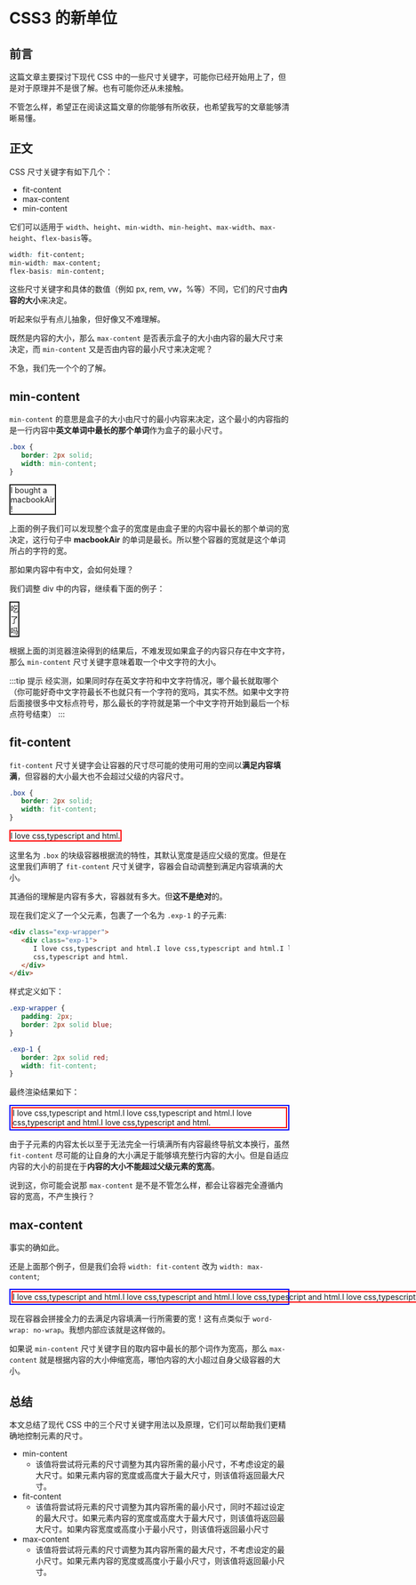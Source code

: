 # CSS3 的新单位

## 前言

这篇文章主要探讨下现代 CSS 中的一些尺寸关键字，可能你已经开始用上了，但是对于原理并不是很了解。也有可能你还从未接触。

不管怎么样，希望正在阅读这篇文章的你能够有所收获，也希望我写的文章能够清晰易懂。

## 正文

CSS 尺寸关键字有如下几个：

-  fit-content
-  max-content
-  min-content

它们可以适用于 `width`、`height`、`min-width`、`min-height`、`max-width`、`max-height`、`flex-basis`等。

```css
width: fit-content;
min-width: max-content;
flex-basis: min-content;
```

这些尺寸关键字和具体的数值（例如 px, rem, vw，%等）不同，它们的尺寸由**内容的大小**来决定。

听起来似乎有点儿抽象，但好像又不难理解。

既然是内容的大小，那么 `max-content` 是否表示盒子的大小由内容的最大尺寸来决定，而 `min-content` 又是否由内容的最小尺寸来决定呢？

不急，我们先一个个的了解。

## min-content

`min-content` 的意思是盒子的大小由尺寸的最小内容来决定，这个最小的内容指的是一行内容中**英文单词中最长的那个单词**作为盒子的最小尺寸。

```css
.box {
   border: 2px solid;
   width: min-content;
}
```

<div class="sze">I bought a macbookAir !</div>

<style>
    .sze {
        border: 2px solid;
        width: min-content;
    }
</style>

上面的例子我们可以发现整个盒子的宽度是由盒子里的内容中最长的那个单词的宽决定，这行句子中 **macbookAir** 的单词是最长。所以整个容器的宽就是这个单词所占的字符的宽。

那如果内容中有中文，会如何处理？

我们调整 div 中的内容，继续看下面的例子：

<div class="sze-2">吃了吗</div>

<style>
    .sze-2 {
        border: 2px solid;
        width: min-content;
    }
</style>

根据上面的浏览器渲染得到的结果后，不难发现如果盒子的内容只存在中文字符，那么 `min-content` 尺寸关键字意味着取一个中文字符的大小。

:::tip 提示
经实测，如果同时存在英文字符和中文字符情况，哪个最长就取哪个（你可能好奇中文字符最长不也就只有一个字符的宽吗，其实不然。如果中文字符后面接很多中文标点符号，那么最长的字符就是第一个中文字符开始到最后一个标点符号结束）
:::

## fit-content

`fit-content` 尺寸关键字会让容器的尺寸尽可能的使用可用的空间以**满足内容填满**，但容器的大小最大也不会超过父级的内容尺寸。

```css
.box {
   border: 2px solid;
   width: fit-content;
}
```

<div class="exp-1">I love css,typescript and html.</div>

<style>
    .exp-1 {
        border: 2px solid red;
        width: fit-content;
    }
</style>

这里名为 `.box` 的块级容器根据流的特性，其默认宽度是适应父级的宽度。但是在这里我们声明了 `fit-content` 尺寸关键字，容器会自动调整到满足内容填满的大小。

其通俗的理解是内容有多大，容器就有多大。但**这不是绝对**的。

现在我们定义了一个父元素，包裹了一个名为 `.exp-1` 的子元素:

```html
<div class="exp-wrapper">
   <div class="exp-1">
      I love css,typescript and html.I love css,typescript and html.I love
      css,typescript and html.
   </div>
</div>
```

样式定义如下：

```css
.exp-wrapper {
   padding: 2px;
   border: 2px solid blue;
}

.exp-1 {
   border: 2px solid red;
   width: fit-content;
}
```

最终渲染结果如下：

<div class="exp-wrapper">
    <div class="exp-1">I love css,typescript and html.I love css,typescript and html.I love css,typescript and html.I love css,typescript and html.</div>
</div>

<style>
    .exp-wrapper {
        padding: 2px;
        border: 2px solid blue;
    }
</style>

由于子元素的内容太长以至于无法完全一行填满所有内容最终导航文本换行，虽然 `fit-content` 尽可能的让自身的大小满足于能够填充整行内容的大小。但是自适应内容的大小的前提在于**内容的大小不能超过父级元素的宽高**。

说到这，你可能会说那 `max-content` 是不是不管怎么样，都会让容器完全遵循内容的宽高，不产生换行？

## max-content

事实的确如此。

还是上面那个例子，但是我们会将 `width: fit-content` 改为 `width: max-content`;

<div class="exp-wrapper-2">
    <div class="exp-2">I love css,typescript and html.I love css,typescript and html.I love css,typescript and html.I love css,typescript and html.</div>
</div>

<style>
    .exp-wrapper-2 {
        padding: 2px;
        border: 2px solid blue;
    }

    .exp-2 {
        border: 2px solid red;
        width: max-content;
    }
</style>

现在容器会拼接全力的去满足内容填满一行所需要的宽！这有点类似于 `word-wrap: no-wrap`。我想内部应该就是这样做的。

如果说 `min-content` 尺寸关键字目的取内容中最长的那个词作为宽高，那么 `max-content` 就是根据内容的大小伸缩宽高，哪怕内容的大小超过自身父级容器的大小。

## 总结

本文总结了现代 CSS 中的三个尺寸关键字用法以及原理，它们可以帮助我们更精确地控制元素的尺寸。

- min-content
  - 该值将尝试将元素的尺寸调整为其内容所需的最小尺寸，不考虑设定的最大尺寸。如果元素内容的宽度或高度大于最大尺寸，则该值将返回最大尺寸。 
- fit-content 
  - 该值将尝试将元素的尺寸调整为其内容所需的最小尺寸，同时不超过设定的最大尺寸。如果元素内容的宽度或高度大于最大尺寸，则该值将返回最大尺寸。如果内容宽度或高度小于最小尺寸，则该值将返回最小尺寸
- max-content
  -  该值将尝试将元素的尺寸调整为其内容所需的最大尺寸，不考虑设定的最小尺寸。如果元素内容的宽度或高度小于最小尺寸，则该值将返回最小尺寸。 